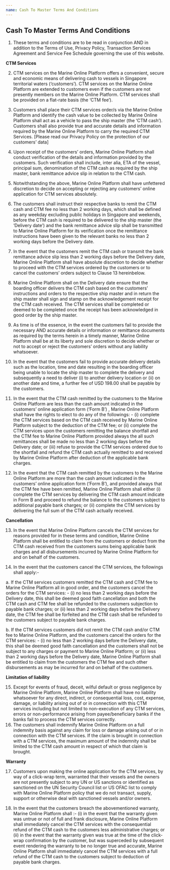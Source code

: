 ```yaml
---
name: Cash To Master Terms And Conditions
---
```


## Cash To Master Terms And Conditions

1.	These terms and conditions are to be read in conjunction AND in addition to the Terms of Use, Privacy Policy, Transaction Services Agreement and Service Fee Schedule governing the use of this website.

**CTM Services**

2.	CTM services on the Marine Online Platform offers a convenient, secure and economic means of delivering cash to vessels in Singapore territorial waters (‘customers’). CTM services on the Marine Online Platform are extended to customers even if the customers are not presently members on the Marine Online Platform. CTM services shall be provided on a flat-rate basis (the ‘CTM fee’). 

3.	Customers shall place their CTM services order/s via the Marine Online Platform and identify the cash value to be collected by Marine Online Platform shall act as a vehicle to pass the ship master (the ‘CTM cash’). Customers shall also provide true and accurate details and information required by the Marine Online Platform to carry the required CTM Services. [Please read our Privacy Policy on the protection of our customers’ data]

4.	Upon receipt of the customers’ orders, Marine Online Platform shall conduct verification of the details and information provided by the customers. Such verification shall include, inter alia, ETA of the vessel, principal sum, denomination of the CTM cash as required by the ship master, bank remittance advice slip in relation to the CTM cash. 

5.	Notwithstanding the above, Marine Online Platform shall have unfettered discretion to decide on accepting or rejecting any customers’ online application for CTM services absolutely.

6.	The customers shall instruct their respective banks to remit the CTM cash and CTM fee no less than 2 working days, which shall be defined as any weekday excluding public holidays in Singapore and weekends,  before the CTM cash is required to be delivered to the ship master (the ‘Delivery date’) and the bank remittance advice slip shall be transmitted to Marine Online Platform for its verification once the remittance instructions have been given to the relevant banks no less than 2 working days before the Delivery date.

7.	In the event that the customers remit the CTM cash or transmit the bank remittance advice slip less than 2 working days before the Delivery date, Marine Online Platform shall have absolute discretion to decide whether to proceed with the CTM services ordered by the customers or to cancel the customers’ orders subject to Clause 13 hereinbelow.

8.	Marine Online Platform shall on the Delivery date ensure that the boarding officer delivers the CTM cash based on the customers’ instructions and orders to the respective ship master and in return the ship master shall sign and stamp on the acknowledgement receipt for the CTM cash received. The CTM services shall be completed or deemed to be completed once the receipt has been acknowledged in good order by the ship master.

9.	As time is of the essence, in the event the customers fail to provide the necessary AND accurate details or information or remittance documents as required by the terms herein in a timely manner, Marine Online Platform shall be at its liberty and sole discretion to decide whether or not to accept or reject the customers’ orders without any liability whatsoever.

10.	In the event that the customers fail to provide accurate delivery details such as the location, time and date resulting in the boarding officer being unable to locate the ship master to complete the delivery and subsequently a need to deliver (i) to another delivery location or (ii) on another date and time, a further fee of USD 198.00 shall be payable by the customers. 

11.	In the event that the CTM cash remitted by the customers to the Marine Online Platform are less than the cash amount indicated in the customers’ online application form (‘Form B’) , Marine Online Platform shall have the rights to elect to do any of the followings: - (i) complete the CTM services based on the CTM cash received by Marine Online Platform subject to the deduction of the CTM fee; or (ii) complete the CTM services upon the customers remitting the balance shortfall and the CTM fee to Marine Online Platform provided always the all such remittances shall be made no less than 2 working days before the Delivery date; or (iii) refuse to provide the CTM services ordered due to the shortfall and refund the CTM cash actually remitted to and  received by Marine Online Platform after deduction of the applicable bank charges.

12.	In the event that the CTM cash remitted by the customers to the Marine Online Platform are more than the cash amount indicated in the customers’ online application form (‘Form B’), and provided always that the CTM fee have been remitted,  Marine Online Platform shall either (i) complete the CTM services by delivering the CTM cash amount indicate in Form B and proceed to refund the balance to the customers subject to additional payable bank charges; or (ii) complete the CTM services by delivering the full sum of the CTM cash actually received.


**Cancellation**

13.	In the event that Marine Online Platform cancels the CTM services for reasons provided for in these terms and condition, Marine Online Platform shall be entitled to claim from the customers or deduct from the CTM cash received from the customers sums being applicable bank charges and all disbursements incurred by Marine Online Platform for and on behalf of the customers.

14.	In the event that the customers cancel the CTM services, the followings shall apply:- 

a.	If the CTM services customers remitted the CTM cash and CTM fee to Marine Online Platform all in good order, and the customers cancel the orders for the CTM services: - (i) no less than 2 working days before the Delivery date, this shall be deemed good faith cancellation and both the CTM cash and CTM fee shall be refunded to the customers subjection to payable bank charges; or (ii) less than 2 working days before the Delivery date, the CTM fee shall be forfeited and the CTM cash shall be refunded to the customers subject to payable bank charges.

b.	If the CTM services customers did not remit the CTM cash and/or CTM fee to Marine Online Platform, and the customers cancel the orders for the CTM services: - (i) no less than 2 working days before the Delivery date, this shall be deemed good faith cancellation and the customers shall not be subject to any charges or payment to Marine Online Platform; or (ii) less than 2 working days before the Delivery date, Marine Online Platform shall be entitled to claim from the customers the CTM fee and such other disbursements as may be incurred for and on behalf of the customers.


**Limitation of liability**

15.	Except for events of fraud, deceit, wilful default or gross negligence by Marine Online Platform, Marine Online Platform shall have no liability whatsoever for any direct, indirect, or consequential loss, cost, expense, damage, or liability arising out of or in connection with this CTM services including but not limited to non-execution of any CTM services, errors or non-performance arising from payee/beneficiary banks if the banks fail to process the CTM services correctly.
16.	The customers shall indemnify Marine Online Platform on a full indemnity basis against any claim for loss or damage arising out of or in connection with the CTM services. If the claim is brought in connection with a CTM services, the maximum amount of the indemnity shall be limited to the CTM cash amount in respect of which that claim is brought. 

**Warranty**

17.	Customers upon making the online application for the CTM services, by way of a click-wrap term, warranted that their vessels and the owners are not presently subject to any UN or US sanctions or identified as sanctioned on the UN Security Council list or US OFAC list to comply with Marine Online Platform policy that we do not transact, supply, support or otherwise deal with sanctioned vessels and/or owners. 

18.	In the event that the customers breach the abovementioned warranty, Marine Online Platform shall :- (i) in the event that the warranty given was untrue or not of full and frank disclosure, Marine Online Platform shall immediately cancel the CTM services with the consequential refund of the CTM cash to the customers less administrative charges; or (ii) in the event that the warranty given was true at the time of the click-wrap confirmation by the customer, but was superceded by subsequent event rendering the warranty to be no longer true and accurate, Marine Online Platform shall immediately cancel the CTM services with a full refund of the CTM cash to the customers subject to deduction of payable bank charges. 
